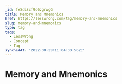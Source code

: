 ```yaml
---
_id: feSdiScf9o6zgrwgG
title: Memory and Mnemonics
href: https://lesswrong.com/tag/memory-and-mnemonics
slug: memory-and-mnemonics
type: tag
tags:
  - LessWrong
  - Concept
  - Tag
synchedAt: '2022-08-29T11:04:08.562Z'
---
```

# Memory and Mnemonics

